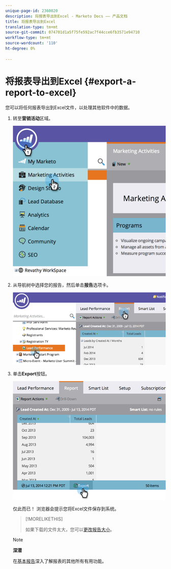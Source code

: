 ```yaml
---
unique-page-id: 2360020
description: 将报表导出到Excel - Marketo Docs —— 产品文档
title: 将报表导出到Excel
translation-type: tm+mt
source-git-commit: 074701d1a5f75fe592ac7f44cce6fb3571e94710
workflow-type: tm+mt
source-wordcount: '110'
ht-degree: 0%

---
```



# 将报表导出到Excel {#export-a-report-to-excel}

您可以将任何报表导出到Excel文件，以处理其他软件中的数据。

1. 转至&#x200B;**营销活动**&#x200B;区域。

   ![](assets/image2014-9-16-13-3a11-3a14.png)

1. 从导航树中选择您的报告，然后单击&#x200B;**报告**&#x200B;选项卡。

   ![](assets/image2014-9-16-13-3a11-3a18.png)

1. 单击&#x200B;**Export**&#x200B;按钮。

   ![](assets/image2014-9-16-13-3a11-3a21.png)

   仅此而已！ 浏览器会提示您将Excel文件保存到系统。

   >[!MORELIKETHIS]
   >
   >
   >
   >如果下载的文件太大，您可以[更改报告大小](../../../../product-docs/reporting/basic-reporting/editing-reports/configure-report-size.md)。

   >[!NOTE]
   >
   >**深潜**
   >
   >
   >在[基本报告](http://docs.marketo.com/display/docs/basic+reporting)深入了解报表的其他所有有用功能。

